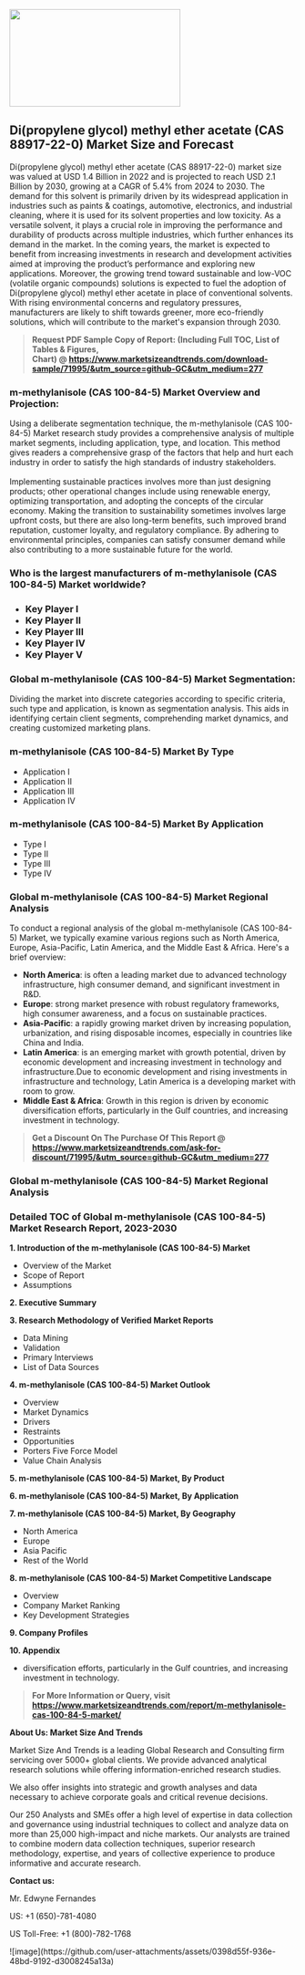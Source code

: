 <p><img class="alignnone size-medium wp-image-20088" src="https://ffe5etoiles.com/wp-content/uploads/2024/12/MST1-300x171.png" alt="" width="300" height="171" /></p><h2>Di(propylene glycol) methyl ether acetate (CAS 88917-22-0) Market Size and Forecast</h2><p>Di(propylene glycol) methyl ether acetate (CAS 88917-22-0) market size was valued at USD 1.4 Billion in 2022 and is projected to reach USD 2.1 Billion by 2030, growing at a CAGR of 5.4% from 2024 to 2030. The demand for this solvent is primarily driven by its widespread application in industries such as paints & coatings, automotive, electronics, and industrial cleaning, where it is used for its solvent properties and low toxicity. As a versatile solvent, it plays a crucial role in improving the performance and durability of products across multiple industries, which further enhances its demand in the market. In the coming years, the market is expected to benefit from increasing investments in research and development activities aimed at improving the product’s performance and exploring new applications. Moreover, the growing trend toward sustainable and low-VOC (volatile organic compounds) solutions is expected to fuel the adoption of Di(propylene glycol) methyl ether acetate in place of conventional solvents. With rising environmental concerns and regulatory pressures, manufacturers are likely to shift towards greener, more eco-friendly solutions, which will contribute to the market's expansion through 2030. </p><blockquote id="" class=""><strong>Request PDF Sample Copy of Report: (Including Full TOC, List of Tables &amp; Figures, Chart)&nbsp;@&nbsp;<strong><a href="https://www.marketsizeandtrends.com/download-sample/71995/&utm_source=github-GC&utm_medium=277" target="_blank">https://www.marketsizeandtrends.com/download-sample/71995/&utm_source=github-GC&utm_medium=277</a></strong></strong></blockquote><h3 id="" class="">m-methylanisole (CAS 100-84-5) Market&nbsp;Overview and Projection:</h3><p id="" class="">Using a deliberate segmentation technique, the m-methylanisole (CAS 100-84-5) Market research study provides a comprehensive analysis of multiple market segments, including application, type, and location. This method gives readers a comprehensive grasp of the factors that help and hurt each industry in order to satisfy the high standards of industry stakeholders. <br /> <br />Implementing sustainable practices involves more than just designing products; other operational changes include using renewable energy, optimizing transportation, and adopting the concepts of the circular economy. Making the transition to sustainability sometimes involves large upfront costs, but there are also long-term benefits, such improved brand reputation, customer loyalty, and regulatory compliance. By adhering to environmental principles, companies can satisfy consumer demand while also contributing to a more sustainable future for the world.</p><h3 id="" class="">Who is the largest manufacturers of&nbsp;m-methylanisole (CAS 100-84-5) Market worldwide?</h3><h3 class=""><p><ul><li>Key Player I </li><li> Key Player II </li><li> Key Player III </li><li> Key Player IV </li><li> Key Player V</li></ul></p></h3><h3 id="" class="">Global&nbsp;m-methylanisole (CAS 100-84-5) Market Segmentation:</h3><p id="" class="">Dividing the market into discrete categories according to specific criteria, such type and application, is known as segmentation analysis. This aids in identifying certain client segments, comprehending market dynamics, and creating customized marketing plans.</p><h3 id="" class="">m-methylanisole (CAS 100-84-5) Market&nbsp;By Type</h3><p><p><ul><li>Application I </li><li> Application II </li><li> Application III </li><li> Application IV</p></li></ul></p></p><h3 id="" class="">m-methylanisole (CAS 100-84-5) Market&nbsp;By Application</h3><p class=""><p><ul><li>Type I </li><li> Type II </li><li> Type III </li><li> Type IV</li></ul></p></p><h3 id="" class="">Global m-methylanisole (CAS 100-84-5) Market Regional Analysis</h3><p id="" class="">To conduct a regional analysis of the global m-methylanisole (CAS 100-84-5) Market, we typically examine various regions such as North America, Europe, Asia-Pacific, Latin America, and the Middle East &amp; Africa. Here's a brief overview:</p><ul><li><strong>North America</strong>: is often a leading market due to advanced technology infrastructure, high consumer demand, and significant investment in R&amp;D.</li><li><strong>Europe</strong>: strong market presence with robust regulatory frameworks, high consumer awareness, and a focus on sustainable practices.</li><li><strong>Asia-Pacific</strong>: a rapidly growing market driven by increasing population, urbanization, and rising disposable incomes, especially in countries like China and India.</li><li><strong>Latin America</strong>: is an emerging market with growth potential, driven by economic development and increasing investment in technology and infrastructure.Due to economic development and rising investments in infrastructure and technology, Latin America is a developing market with room to grow.</li><li><strong>Middle East &amp; Africa</strong>: Growth in this region is driven by economic diversification efforts, particularly in the Gulf countries, and increasing investment in technology.</li></ul><blockquote id="" class=""><strong>Get a Discount On The Purchase Of This Report @ <strong><a href="https://www.marketsizeandtrends.com/ask-for-discount/71995/&utm_source=github-GC&utm_medium=277" target="_blank">https://www.marketsizeandtrends.com/ask-for-discount/71995/&utm_source=github-GC&utm_medium=277</a></strong></strong></blockquote><h3 id="" class="">Global m-methylanisole (CAS 100-84-5) Market Regional Analysis</h3><h3 id="" class="">Detailed TOC of Global m-methylanisole (CAS 100-84-5) Market Research Report, 2023-2030</h3><p id="" class=""><strong>1. Introduction of the m-methylanisole (CAS 100-84-5) Market</strong></p><ul><li>Overview of the Market</li><li>Scope of Report</li><li>Assumptions</li></ul><p id="" class=""><strong>2. Executive Summary</strong></p><p id="" class=""><strong>3. Research Methodology of Verified Market Reports</strong></p><ul><li>Data Mining</li><li>Validation</li><li>Primary Interviews</li><li>List of Data Sources</li></ul><p id="" class=""><strong>4. m-methylanisole (CAS 100-84-5) Market Outlook</strong></p><ul><li>Overview</li><li>Market Dynamics</li><li>Drivers</li><li>Restraints</li><li>Opportunities</li><li>Porters Five Force Model</li><li>Value Chain Analysis</li></ul><p id="" class=""><strong>5. m-methylanisole (CAS 100-84-5) Market, By Product</strong></p><p id="" class=""><strong>6. m-methylanisole (CAS 100-84-5) Market, By Application</strong></p><p id="" class=""><strong>7. m-methylanisole (CAS 100-84-5) Market, By Geography</strong></p><ul><li>North America</li><li>Europe</li><li>Asia Pacific</li><li>Rest of the World</li></ul><p id="" class=""><strong>8. m-methylanisole (CAS 100-84-5) Market Competitive Landscape</strong></p><ul><li>Overview</li><li>Company Market Ranking</li><li>Key Development Strategies</li></ul><p id="" class=""><strong>9. Company Profiles</strong></p><p id="" class=""><strong>10. Appendix</strong></p><ul><li>diversification efforts, particularly in the Gulf countries, and increasing investment in technology.</li></ul><blockquote id="" class=""><strong>For More Information or Query, visit <strong><strong><a href="https://www.marketsizeandtrends.com/report/m-methylanisole-cas-100-84-5-market/" target="_blank">https://www.marketsizeandtrends.com/report/m-methylanisole-cas-100-84-5-market/</a></strong></strong></strong></blockquote><p id="" class=""><strong>About Us: Market Size And Trends</strong></p><p id="" class="">Market Size And Trends is a leading Global Research and Consulting firm servicing over 5000+ global clients. We provide advanced analytical research solutions while offering information-enriched research studies.</p><p id="" class="">We also offer insights into strategic and growth analyses and data necessary to achieve corporate goals and critical revenue decisions.</p><p id="" class="">Our 250 Analysts and SMEs offer a high level of expertise in data collection and governance using industrial techniques to collect and analyze data on more than 25,000 high-impact and niche markets. Our analysts are trained to combine modern data collection techniques, superior research methodology, expertise, and years of collective experience to produce informative and accurate research.</p><p id="" class=""><strong>Contact us:</strong></p><p id="" class="">Mr. Edwyne Fernandes</p><p id="" class="">US: +1 (650)-781-4080</p><p id="" class="">US Toll-Free: +1 (800)-782-1768</p>
![image](https://github.com/user-attachments/assets/0398d55f-936e-48bd-9192-d3008245a13a)
